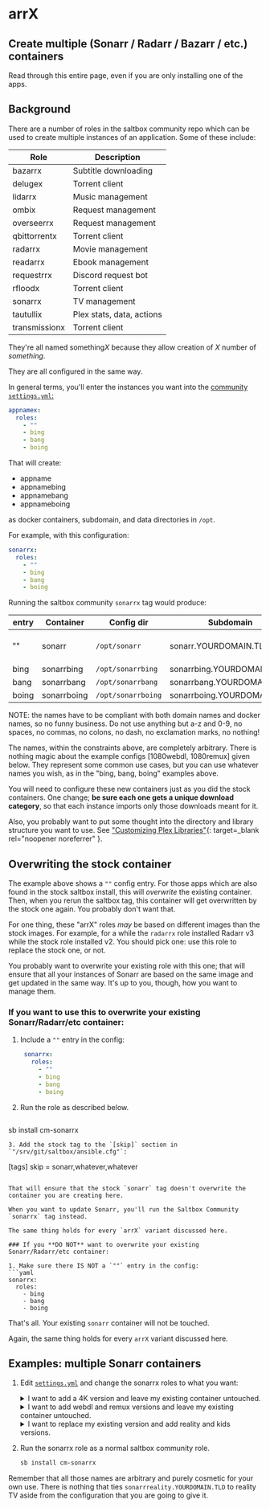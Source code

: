 # arr**X**

## Create multiple (Sonarr / Radarr / Bazarr / etc.) containers

Read through this entire page, even if you are only installing one of the apps.

## Background

There are a number of roles in the saltbox community repo which can be used to create multiple instances of an application.  Some of these include:

| Role          | Description                         |
| ------------- | ----------------------------------- |
| bazarrx       | Subtitle downloading                |
| delugex       | Torrent client                      |
| lidarrx       | Music management                    |
| ombix         | Request management                  |
| overseerrx    | Request management                  |
| qbittorrentx  | Torrent client                      |
| radarrx       | Movie management                    |
| readarrx      | Ebook management                    |
| requestrrx    | Discord request bot                 |
| rfloodx       | Torrent client                      |
| sonarrx       | TV management                       |
| tautullix     | Plex stats, data, actions           |
| transmissionx | Torrent client                      |

They're all named something*X* because they allow creation of *X* number of *something*.

They are all configured in the same way.

In general terms, you'll enter the instances you want into the [community `settings.yml`:](../../community/settings.md)

```yaml
appnamex:
  roles:
    - ""
    - bing
    - bang
    - boing
```

That will create:<br/>

- appname
- appnamebing
- appnamebang
- appnameboing

as docker containers, subdomain, and data directories in `/opt`.

For example, with this configuration:

```yaml
sonarrx:
  roles:
    - ""
    - bing
    - bang
    - boing
```

Running the saltbox community `sonarrx` tag would produce:

| entry         | Container    | Config dir         | Subdomain                    | Note                         |
| ------------- | ------------ | ------------------ | ---------------------------- | ---------------------------- |
| ""            | sonarr       | `/opt/sonarr`      | sonarr.YOURDOMAIN.TLD        | Replaces the stock container |
| bing          | sonarrbing   | `/opt/sonarrbing`  | sonarrbing.YOURDOMAIN.TLD    |                              |
| bang          | sonarrbang   | `/opt/sonarrbang`  | sonarrbang.YOURDOMAIN.TLD    |                              |
| boing         | sonarrboing  | `/opt/sonarrboing` | sonarrboing.YOURDOMAIN.TLD   |                              |

NOTE: the names have to be compliant with both domain names and docker names, so no funny business. Do not use anything but a-z and 0-9, no spaces, no commas, no colons, no dash, no exclamation marks, no nothing!

The names, within the constraints above, are completely arbitrary.  There is nothing magic about the example configs [1080webdl, 1080remux] given below.  They represent some common use cases, but you can use whatever names you wish, as in the "bing, bang, boing" examples above.

You will need to configure these new containers just as you did the stock containers.  One change; **be sure each one gets a unique download category**, so that each instance imports only those downloads meant for it.

Also, you probably want to put some thought into the directory and library structure you want to use.  See ["Customizing Plex Libraries"](https://github.com/Cloudbox/Cloudbox/wiki/Customizing-Plex-Libraries){: target=_blank rel="noopener noreferrer" }.

## Overwriting the stock container

The example above shows a `""` config entry.  For those apps which are also found in the stock saltbox install, this will *overwrite* the existing container.  Then, when you rerun the saltbox tag, this container will get overwritten by the stock one again.  You probably don't want that.

For one thing, these "arrX" roles _may_ be based on different images than the stock images.  For example, for a while the `radarrx` role installed Radarr v3 while the stock role installed v2.  You should pick one: use this role to replace the stock one, or not.

You probably want to overwrite your existing role with this one; that will ensure that all your instances of Sonarr are based on the same image and get updated in the same way.  It's up to you, though, how you want to manage them.

### If you want to use this to overwrite your existing Sonarr/Radarr/etc container:

1. Include a `""` entry in the config:
   ```yaml
    sonarrx:
      roles:
        - ""
        - bing
        - bang
        - boing
   ```
2. Run the role as described below.
   ```bash
  sb install cm-sonarrx
   ```
3. Add the stock tag to the `[skip]` section in `"/srv/git/saltbox/ansible.cfg"`:
   ```
   [tags]
   skip = sonarr,whatever,whatever
   ```

That will ensure that the stock `sonarr` tag doesn't overwrite the container you are creating here.

When you want to update Sonarr, you'll run the Saltbox Community `sonarrx` tag instead.

The same thing holds for every `arrX` variant discussed here.

### If you **DO NOT** want to overwrite your existing Sonarr/Radarr/etc container:

1. Make sure there IS NOT a `""` entry in the config:
   ```yaml
   sonarrx:
     roles:
       - bing
       - bang
       - boing

   ```

That's all.  Your existing `sonarr` container will not be touched.

Again, the same thing holds for every `arrX` variant discussed here.

## Examples: multiple Sonarr containers

1. Edit [`settings.yml`](../../community/settings.md) and change the sonarrx roles to what you want:

   <details>
     <summary>I want to add a 4K version and leave my existing container untouched.</summary>
     <br />

   ```yaml
   sonarrx:
     roles:
       - 4k
   ```
   </details>

   <details>
     <summary>I want to add webdl and remux versions and leave my existing container untouched.</summary>
     <br />

   ```yaml
   sonarrx:
     roles:
       - 1080webdl
       - 1080remux
   ```
   </details>

   <details>
     <summary>I want to replace my existing version and add reality and kids versions.</summary>
     <br />

   ```yaml
   sonarrx:
     roles:
       - ""
       - reality
       - kids
   ```
   **Refer to the notes above about overwriting the default container.**

   </details>

1. Run the sonarrx role as a normal saltbox community role.

   ```bash
   sb install cm-sonarrx
   ```

Remember that all those names are arbitrary and purely cosmetic for your own use.  There is nothing that ties `sonarrreality.YOURDOMAIN.TLD` to reality TV aside from the configuration that you are going to give it.
